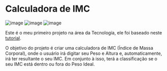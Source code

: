 # Calculadora de IMC


![image](https://img.shields.io/badge/JavaScript-F7DF1E?style=for-the-badge&logo=javascript&logoColor=black) ![image](https://img.shields.io/badge/CSS-239120?&style=for-the-badge&logo=css3&logoColor=white) ![image](https://img.shields.io/badge/HTML-239120?style=for-the-badge&logo=html5&logoColor=white)


 Este é o meu primeiro projeto na área da Tecnologia, ele foi baseado neste [tutorial](https://www.youtube.com/watch?v=RacwEvoTz_Y). 
 
 O objetivo do projeto é criar uma calculadora de IMC (Índice de Massa Corporal), onde o usuário irá digitar seu Peso e Altura e, automaticamente, irá ter resultante o seu IMC. Em conjunto à isso, terá a classificação se o seu IMC está dentro ou fora do Peso Ideal. 
